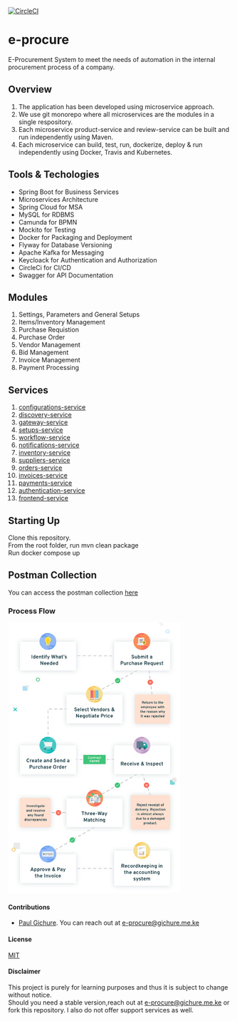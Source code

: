 [![CircleCI](https://circleci.com/gh/Gichure/e-procure/tree/main.svg?style=svg)](https://circleci.com/gh/Gichure/e-procure/tree/main)


# e-procure
E-Procurement System to meet the needs of automation in the internal procurement process of a company.  
## Overview
1.  The application has been developed using microservice approach.  
2.  We use git monorepo where all microservices are the modules in a single respository.
3.  Each microservice product-service and review-service can be built and run independently using Maven.
4.  Each microservice can build, test, run, dockerize, deploy & run independently using Docker, Travis and Kubernetes.

## Tools & Techologies
-  Spring Boot for Business Services
-  Microservices Architecture
-  Spring Cloud for MSA
-  MySQL for RDBMS
-  Camunda for BPMN
-  Mockito for Testing
-  Docker for Packaging and Deployment
-  Flyway for Database Versioning
-  Apache Kafka for Messaging
-  Keycloack for Authentication and Authorization
-  CircleCi for CI/CD
-  Swagger for API Documentation


## Modules
1.  Settings, Parameters and General Setups
2.  Items/Inventory Management
3.  Purchase Requistion
4.  Purchase Order
5.  Vendor Management
6.  Bid Management
7.  Invoice Management
8.  Payment Processing

## Services
1.  [configurations-service](configurations-service/README.md)
2.  [discovery-service](discovery-service/README.md)
3.  [gateway-service](gateway-service/README.md)
4.  [setups-service](setups-service/README.md)
6.  [workflow-service](workflow-service/README.md)
7.  [notifications-service](notifications-service/README.md)
8.  [inventory-service](inventory-service/README.md)
9.  [suppliers-service](suppliers-service/README.md)
10.  [orders-service](orders-service/README.md)
11.  [invoices-service](invoices-service/README.md)
12. [payments-service](payments-service/README.md)
13. [authentication-service](authentication-service/README.md)
14. [frontend-service](ui-service/README.md)

## Starting Up
Clone this repository.  
From the root folder, run mvn clean package  
Run docker compose up

## Postman Collection
You can access the postman collection [here]()  
### Process Flow
![E-Procure Process Flow](resources/images/process_flow.jpg)

#### Contributions
-  [Paul Gichure](https://linkedin.com/in/gichure). You can reach out at e-procure@gichure.me.ke

#### License
[MIT](LICENSE.md)

#### Disclaimer
This project is purely for learning purposes and thus it is subject to change without notice.  
Should you need a stable version,reach out at e-procure@gichure.me.ke or fork this repository. 
 I also do not offer support services as well.  
